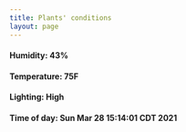 ```yaml
---
title: Plants' conditions
layout: page
---
```



#### Humidity: 43%
#### Temperature: 75F
#### Lighting: High
#### Time of day: Sun Mar 28 15:14:01 CDT 2021
